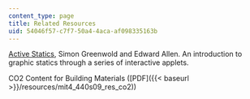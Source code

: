 ```yaml
---
content_type: page
title: Related Resources
uid: 54046f57-c7f7-50a4-4aca-af098335163b
---
```


[Active Statics](http://acg.media.mit.edu/people/simong/statics/data/), Simon Greenwold and Edward Allen. An introduction to graphic statics through a series of interactive applets.

CO2 Content for Building Materials ([PDF]({{< baseurl >}}/resources/mit4_440s09_res_co2))